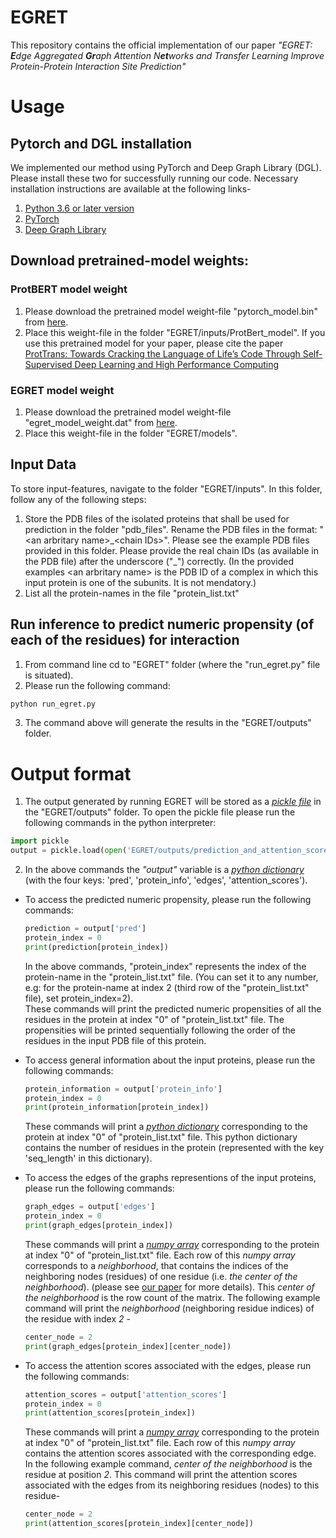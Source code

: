 # EGRET
This repository contains the official implementation of our paper *"EGRET: **E**dge Aggregated **Gr**aph Attention N**et**works and Transfer Learning Improve Protein-Protein Interaction Site Prediction"*<!--[*"EGRET: **E**dge Aggregated **Gr**aph Attention N**et**works and Transfer Learning Improve Protein-Protein Interaction Site Prediction"*](https://www.biorxiv.org/content/10.1101/2020.11.07.372466v2).-->
<!-- If you use any part of this repository, we shall be obliged if you cite [our paper](https://www.biorxiv.org/content/10.1101/2020.11.07.372466v2).-->

# Usage
## Pytorch and DGL installation
We implemented our method using PyTorch and Deep Graph Library (DGL). Please install these two for successfully running our code. Necessary installation instructions are available at the following links-
1. [Python 3.6 or later version](https://www.python.org/downloads/)
2. [PyTorch](https://pytorch.org/get-started/locally/#start-locally)
3. [Deep Graph Library](https://www.dgl.ai/pages/start.html)

## Download pretrained-model weights:
### ProtBERT model weight
1. Please download the pretrained model weight-file "pytorch_model.bin" from [here](https://drive.google.com/file/d/10MLado6OTLtQ_RWbBEyZNaPCVXaCf73z/view?usp=sharing).
2. Place this weight-file in the folder "EGRET/inputs/ProtBert_model".
If you use this pretrained model for your paper, please cite the paper [ProtTrans: Towards Cracking the Language of Life’s Code Through Self-Supervised Deep Learning and High Performance Computing](https://www.biorxiv.org/content/10.1101/2020.07.12.199554v2)
### EGRET model weight
1. Please download the pretrained model weight-file "egret_model_weight.dat" from [here](https://drive.google.com/file/d/1KsbJ6x8y_8YneO29d81khIhXwt57SWwz/view?usp=sharing).
2. Place this weight-file in the folder "EGRET/models".

## Input Data
To store input-features, navigate to the folder "EGRET/inputs". In this folder, follow any of the following steps:
1. Store the PDB files of the isolated proteins that shall be used for prediction in the folder "pdb_files". Rename the PDB files in the format: "\<an arbritary name\>\_\<chain IDs\>". Please see the example PDB files provided in this folder. Please provide the real chain IDs (as available in the PDB file) after the underscore ("\_") correctly. (In the provided examples \<an arbritary name\> is the PDB ID of a complex in which this input protein is one of the subunits. It is not mendatory.)
2. List all the protein-names in the file "protein_list.txt"

## Run inference to predict numeric propensity (of each of the residues) for interaction
1. From command line cd to "EGRET" folder (where the "run_egret.py" file is situated).
2. Please run the following command:
```python
python run_egret.py
```
3. The command above will generate the results in the "EGRET/outputs" folder.

# Output format
1. The output generated by running EGRET will be stored as a [*pickle file*](https://docs.python.org/3/library/pickle.html) in the "EGRET/outputs" folder. To open the pickle file please run the following commands in the python interpreter:
  ```python
  import pickle
  output = pickle.load(open('EGRET/outputs/prediction_and_attention_scores.pkl', 'rb'))
  ```
2. In the above commands the *"output"* variable is a [*python dictionary*](https://docs.python.org/3/tutorial/datastructures.html#dictionaries) (with the four keys: 'pred', 'protein_info', 'edges', 'attention_scores').  
  - To access the predicted numeric propensity, please run the following commands:  
    ```python
    prediction = output['pred']  
    protein_index = 0  
    print(prediction[protein_index])  
    ```
    In the above commands, "protein_index" represents the index of the protein-name in the "protein_list.txt" file. (You can set it to any number, e.g: for the protein-name at index 2 (third row of the "protein_list.txt" file), set protein_index=2).  
    These commands will print the predicted numeric propensities of all the residues in the protein at index "0" of "protein_list.txt" file. The propensities will be printed sequentially following the order of the residues in the input PDB file of this protein.  

  - To access general information about the input proteins, please run the following commands:  
    ```python
    protein_information = output['protein_info']  
    protein_index = 0  
    print(protein_information[protein_index])    
    ```
    These commands will print a [*python dictionary*](https://docs.python.org/3/tutorial/datastructures.html#dictionaries) corresponding to the protein at index "0" of "protein_list.txt" file. This python dictionary contains the number of residues in the protein (represented with the key 'seq_length' in this dictionary).  

  - To access the edges of the graphs representions of the input proteins, please run the following commands:  
    ```python
    graph_edges = output['edges']  
    protein_index = 0  
    print(graph_edges[protein_index])  
    ```
    These commands will print a [*numpy array*](https://numpy.org/doc/stable/reference/generated/numpy.array.html) corresponding to the protein at index "0" of "protein_list.txt" file. Each row of this *numpy array* corresponds to a *neighborhood*, that contains the indices of the neighboring nodes (residues) of one residue (i.e. *the center of the neighborhood*). (please see [our paper]() for more details). This *center of the neighborhood* is the row count of the matrix. The following example command will print the *neighborhood* (neighboring residue indices) of the residue with index *2* -  
    ```python
    center_node = 2  
    print(graph_edges[protein_index][center_node])  
    ```
  
  - To access the attention scores associated with the edges, please run the following commands:  
    ```python
    attention_scores = output['attention_scores']  
    protein_index = 0  
    print(attention_scores[protein_index])  
    ```
    These commands will print a [*numpy array*](https://numpy.org/doc/stable/reference/generated/numpy.array.html) corresponding to the protein at index "0" of "protein_list.txt" file. Each row of this *numpy array* contains the attention scores associated with the corresponding edge. In the following example command, *center of the neighborhood* is the residue at position *2*. This command will print the attention scores associated with the edges from its neighboring residues (nodes) to this residue-  
    ```python
    center_node = 2  
    print(attention_scores[protein_index][center_node])  
    ```
    
<!---
# Citation
*"EGRET: **E**dge Aggregated **Gr**aph Attention N**et**works and Transfer Learning Improve Protein-Protein Interaction Site Prediction"*.
--->
